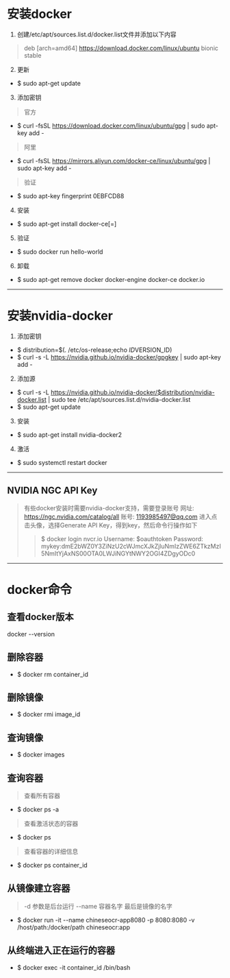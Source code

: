 # 安装docker
1. 创建/etc/apt/sources.list.d/docker.list文件并添加以下内容
>deb [arch=amd64] https://download.docker.com/linux/ubuntu bionic stable
2. 更新
* $ sudo apt-get update
3. 添加密钥
>官方
* $ curl -fsSL https://download.docker.com/linux/ubuntu/gpg | sudo apt-key add -
>阿里
* $ curl -fsSL https://mirrors.aliyun.com/docker-ce/linux/ubuntu/gpg | sudo apt-key add -
>验证
* $ sudo apt-key fingerprint 0EBFCD88
4. 安装
* $ sudo apt-get install docker-ce[=<VERSION>]
5. 验证
* $ sudo docker run hello-world
6. 卸载
* $ sudo apt-get remove docker docker-engine docker-ce docker.io
***
# 安装nvidia-docker
1. 添加密钥
* $ distribution=$(. /etc/os-release;echo $ID$VERSION_ID)
* $ curl -s -L https://nvidia.github.io/nvidia-docker/gpgkey | sudo apt-key add -
2. 添加源
* $ curl -s -L https://nvidia.github.io/nvidia-docker/$distribution/nvidia-docker.list | sudo tee /etc/apt/sources.list.d/nvidia-docker.list
* $ sudo apt-get update 
3. 安装
* $ sudo apt-get install nvidia-docker2
4. 激活
* $ sudo systemctl restart docker
***
## NVIDIA NGC API Key
>有些docker安装时需要nvidia-docker支持，需要登录账号
>网址: https://ngc.nvidia.com/catalog/all
>账号: 1193985497@qq.com
>进入点击头像，选择Generate API Key，得到key，然后命令行操作如下
>>$ docker login nvcr.io
>>Username: $oauthtoken
>>Password: <Your Key>
>>mykey:dmE2bWZ0Y3ZiNzU2cWJmcXJkZjluNmIzZWE6ZTkzMzI5NmItYjAxNS00OTA0LWJiNGYtNWY2OGI4ZDgyODc0
***
# docker命令
## 查看docker版本
docker --version
## 删除容器
* $ docker rm container_id
## 删除镜像
* $ docker rmi image_id
## 查询镜像
* $ docker images
## 查询容器
>查看所有容器
* $ docker ps -a
>查看激活状态的容器
* $ docker ps
>查看容器的详细信息
* $ docker ps container_id
## 从镜像建立容器
>-d 参数是后台运行 --name 容器名字 最后是镜像的名字
* $ docker run -it --name chineseocr-app8080  -p 8080:8080 -v /host/path:/docker/path chineseocr:app
## 从终端进入正在运行的容器
* $ docker exec -it container_id /bin/bash
